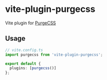 # vite-plugin-purgecss

Vite plugin for [PurgeCSS](https://purgecss.com/)

## Usage

```ts
// vite.config.ts
import purgecss from 'vite-plugin-purgecss';

export default {
  plugins: [purgecss()]
};
```
